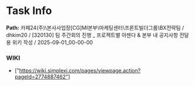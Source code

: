 # Task Info

**Path:** 카페24(주)\본사사업장\[CG]MI본부\마케팅센터\프론트빌더그룹\BX전략팀 / dhkim20 / [320130] 팀 주간회의 진행 _ 프로젝트별 아젠다 & 본부 내 공지사항 전달용 위키 작성 / 2025-09-01_00-00-00

### WIKI
- ["https://wiki.simplexi.com/pages/viewpage.action?pageId=2774887462"]

